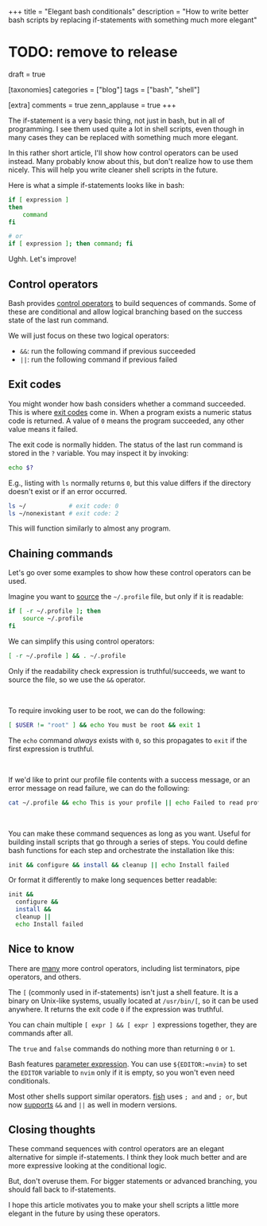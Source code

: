 +++
title = "Elegant bash conditionals"
description = "How to write better bash scripts by replacing if-statements with something much more elegant"

# TODO: remove to release
draft = true

[taxonomies]
categories = ["blog"]
tags = ["bash", "shell"]

[extra]
comments = true
zenn_applause = true
+++

The if-statement is a very basic thing, not just in bash, but in all of programming.
I see them used quite a lot in shell scripts,
even though in many cases they can be replaced with something much more elegant.

In this rather short article, I'll show how control operators can be used
instead.
Many probably know about this, but don't realize how to use them nicely.
This will help you write cleaner shell scripts in the future.

Here is what a simple if-statements looks like in bash:

```bash
if [ expression ]
then
    command
fi

# or
if [ expression ]; then command; fi
```

Ughh. Let's improve!

<!-- more -->

## Control operators
Bash provides [control operators][control-operators] to build sequences of
commands.
Some of these are conditional and allow logical branching based on the success
state of the last run command.

We will just focus on these two logical operators:
- `&&`: run the following command if previous succeeded
- `||`: run the following command if previous failed

## Exit codes
You might wonder how bash considers whether a command succeeded.
This is where [exit codes][exit-status] come in.
When a program exists a numeric status code is returned.
A value of `0` means the program succeeded, any other value means it failed.

The exit code is normally hidden.
The status of the last run command is stored in the `?` variable.
You may inspect it by invoking:

```bash
echo $?
```

E.g., listing with `ls` normally returns `0`, but this value differs if the
directory doesn't exist or if an error occurred.

```bash
ls ~/            # exit code: 0
ls ~/nonexistant # exit code: 2
```

This will function similarly to almost any program.

## Chaining commands
Let's go over some examples to show how these control operators can be used.

Imagine you want to [source][bash-source] the `~/.profile` file, but only if it
is readable:

```bash
if [ -r ~/.profile ]; then
    source ~/.profile
fi
```

We can simplify this using control operators:

```bash
[ -r ~/.profile ] && . ~/.profile
```

Only if the readability check expression is truthful/succeeds, we want to source
the file, so we use the `&&` operator.

<br>

To require invoking user to be root, we can do the following:

```bash
[ $USER != "root" ] && echo You must be root && exit 1
```

The `echo` command _always_ exists with `0`, so this propagates to `exit` if the
first expression is truthful.

<br>

If we'd like to print our profile file contents with a success message,
or an error message on read failure, we can do the following:

```bash
cat ~/.profile && echo This is your profile || echo Failed to read profile
```

<br>

You can make these command sequences as long as you want. Useful for
building install scripts that go through a series of steps. You could define
bash functions for each step and orchestrate the installation like this:

```bash
init && configure && install && cleanup || echo Install failed
```

Or format it differently to make long sequences better readable:

```bash
init &&
  configure &&
  install &&
  cleanup ||
  echo Install failed
```

## Nice to know
There are [many][bash-control-operators] more control operators,
including list terminators, pipe operators, and others.

The `[` (commonly used in if-statements) isn't just a shell feature.
It is a binary on Unix-like systems, usually located at `/usr/bin/[`,
so it can be used anywhere.
It returns the exit code `0` if the expression was truthful.

You can chain multiple `[ expr ] && [ expr ]` expressions together, they are
commands after all.

The `true` and `false` commands do nothing more than returning `0` or `1`.

Bash features [parameter expression][bash-param-exp].
You can use `${EDITOR:=nvim}` to set the `EDITOR` variable to `nvim` only if
it is empty, so you won't even need conditionals.

Most other shells support similar operators. [fish][fish] uses `; and` and `;
or`, but now [supports][fish-and-and] `&&` and `||` as well in modern versions.

## Closing thoughts
These command sequences with control operators are an elegant alternative for
simple if-statements. I think they look much better and are more expressive
looking at the conditional logic.

But, don't overuse them. For bigger statements or advanced branching, you should
fall back to if-statements.

I hope this article motivates you to make your shell scripts a little more
elegant in the future by using these operators.

[bash-control-operators]: https://unix.stackexchange.com/a/159514/61092
[bash-source]: https://bash.cyberciti.biz/guide/Source_command
[bash-param-exp]: https://www.gnu.org/software/bash/manual/html_node/Shell-Parameter-Expansion.html#Shell-Parameter-Expansion
[control-operators]: https://www.gnu.org/software/bash/manual/html_node/Definitions.html#Definitions
[exit-status]: https://en.wikipedia.org/wiki/Exit_status
[fish]: https://fishshell.com/
[fish-and-and]: https://github.com/fish-shell/fish-shell/issues/4620
